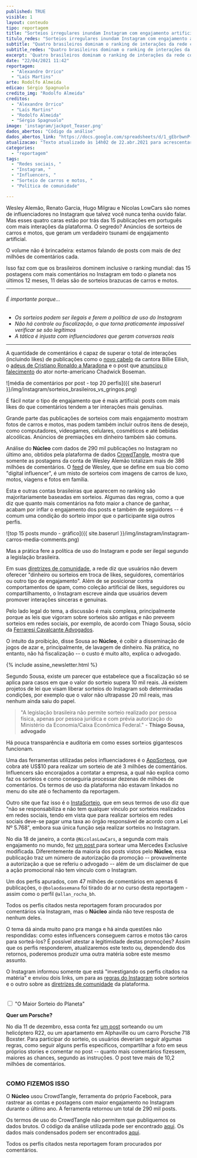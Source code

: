```yaml
---
published: TRUE
visible: 1
layout: conteudo
tipo: reportagem
title: "Sorteios irregulares inundam Instagram com engajamento artificial"
titulo_redes: "Sorteios irregulares inundam Instagram com engajamento artificial"
subtitle: "Quatro brasileiros dominam o ranking de interações da rede com promessas de presentear os seguidores com carros e motos; postagens chegam a ter milhões de comentários"
subtitle_redes: "Quatro brasileiros dominam o ranking de interações da rede com promessas de presentear os seguidores com carros e motos"
excerpt: 'Quatro brasileiros dominam o ranking de interações da rede com promessas de presentear os seguidores com carros e motos; postagens chegam a ter milhões de comentários '
date: "22/04/2021 11:42"
reportagem:
  - "Alexandre Orrico"
  - "Laís Martins"
arte: Rodolfo Almeida
edicao: Sérgio Spagnuolo
credito_img: "Rodolfo Almeida"
creditos:
  - "Alexandre Orrico"
  - "Laís Martins"
  - "Rodolfo Almeida"
  - "Sérgio Spagnuolo"
image: 'instagram/jackpot_Teaser.png'
dados_abertos: "Código da análise"
dados_abertos_link: "https://docs.google.com/spreadsheets/d/1_gEbrbwnP-oeIYmxMbT8L7AlS_pD5F0Kj81AjbuhHMg/edit?usp=sharing"
atualizacao: "Texto atualizado às 14h02 de 22.abr.2021 para acrescentar posicionamento do Instagram."
categories:
  - "reportagem"
tags:
  - "Redes sociais, "
  - "Instagram, "
  - "Influencers, "
  - "Sorteio de carros e motos, "
  - "Política de comunidade"

---
```


Wesley Alemão, Renato Garcia, Hugo Milgrau e Nicolas LowCars são nomes de influenciadores no Instagram que talvez você nunca tenha ouvido falar. Mas esses quatro caras estão por trás das 15 publicações em português com mais interações da plataforma. O segredo? Anúncios de sorteios de carros e motos, que geram um verdadeiro tsunami de engajamento artificial.  

O volume não é brincadeira: estamos falando de posts com mais de dez milhões de comentários cada.

Isso faz com que os brasileiros dominem inclusive o ranking mundial: das 15 postagens com mais comentários no Instagram em todo o planeta nos últimos 12 meses, 11 delas são de sorteios brazucas de carros e motos.

---

###### É importante porque...

- *Os sorteios podem ser ilegais e ferem a política de uso do Instagram*
- *Não há controle ou fiscalização, o que torna praticamente impossível verificar se são legítimos*
- *A tática é injusta com influenciadores que geram conversas reais*


---

A quantidade de comentários é capaz de superar o total de interações (incluindo likes) de publicações como o [novo cabelo](https://www.instagram.com/p/CMhvKMvF3HR/) da cantora Billie Eilish, o [adeus de Cristiano Ronaldo a Maradona](https://www.instagram.com/p/CIBa_OCgb7g/) e o post que [anunciou o falecimento](https://www.instagram.com/p/CEdLs05FWTn/) do ator norte-americano Chadwick Boseman.

![média de comentários por post - top 20 perfis]({{ site.baserurl }}/img/instagram/sorteios_brasileiros_vs_gringos.png)

É fácil notar o tipo de engajamento que é mais artificial: posts com mais likes do que comentários tendem a ter interações mais genuínas.

Grande parte das publicações de sorteios com mais engajamento mostram fotos de carros e motos, mas podem também incluir outros itens de desejo, como computadores, videogames, celulares, cosméticos e até bebidas alcoólicas. Anúncios de premiações em dinheiro também são comuns.

Análise do **Núcleo** com dados de 290 mil publicações no Instagram no último ano, obtidos pela plataforma de dados [CrowdTangle](https://crowdtangle.com/), mostra que somente as postagens da conta de Wesley Alemão totalizam mais de 386 milhões de comentários. O [feed](https://www.instagram.com/wesleyalemao/) de Wesley, que se define em sua bio como "digital influencer", é um misto de sorteios com imagens de carros de luxo, motos, viagens e fotos em família.

Esta e outras contas brasileiras que aparecem no ranking são majoritariamente baseadas em sorteios. Algumas das regras, como a que diz que quanto mais comentários na foto maior a chance de ganhar, acabam por inflar o engajamento dos posts e também de seguidores -- é comum uma condição do sorteio impor que o participante siga outros perfis.

![top 15 posts mundo - gráfico]({{ site.baserurl }}/img/instagram/instagram-carros-media-comments.png)

Mas a prática fere a política de uso do Instagram e pode ser ilegal segundo a legislação brasileira.

Em suas [diretrizes de comunidade](https://help.instagram.com/477434105621119), a rede diz que usuários não devem oferecer "dinheiro ou sorteios em troca de likes, seguidores, comentários ou outro tipo de engajamento". Além de se posicionar contra comportamentos de spam, como coleção artificial de likes, seguidores ou compartilhamento, o Instagram escreve ainda que usuários devem promover interações sinceras e genuínas.

Pelo lado legal do tema, a discussão é mais complexa, principalmente porque as leis que vigoram sobre sorteios são antigas e não preveem sorteios em redes sociais, por exemplo, de acordo com Thiago Sousa, sócio da [Ferraresi Cavalcante Advogados](https://www.ferraresicavalcante.com.br/equipe).

O intuito da proibição, disse Sousa ao **Núcleo**, é coibir a disseminação de jogos de azar e, principalmente, de lavagem de dinheiro. Na prática, no entanto, não há fiscalização -- o custo é muito alto, explica o advogado.

{% include assine_newsletter.html %}

Segundo Sousa, existe um parecer que estabelece que a fiscalização só se aplica para casos em que o valor do sorteio supera 10 mil reais. Já existem projetos de lei que visam liberar sorteios do Instagram sob determinadas condições, por exemplo que o valor não ultrapasse 20 mil reais, mas nenhum ainda saiu do papel.

> "A legislação brasileira não permite sorteio realizado por pessoa física, apenas por pessoa jurídica e com prévia autorização do Ministério da Economia/Caixa Econômica Federal." - **Thiago Sousa, advogado**

Há pouca transparência e auditoria em como esses sorteios gigantescos funcionam.

Uma das ferramentas utilizadas pelos influenciadores é o [AppSorteos](https://app-sorteos.com/pt/apps/sorteio-instagram), que cobra até US$10 para realizar um sorteio de até 3 milhões de comentários. Influencers são encorajados a contatar a empresa, a qual não explica como faz os sorteios e como conseguiria processar dezenas de milhões de comentários. Os termos de uso da plataforma não estavam linkados no menu do site até o fechamento da reportagem.

Outro site que faz isso é o [InstaSorteio](https://instasorteio.com.br), que em seus termos de uso diz que "não se responsabiliza e não tem qualquer vínculo por sorteios realizados em redes sociais, tendo em vista que para realizar sorteios em redes sociais deve-se pagar uma taxa ao órgão responsável de acordo com a Lei Nº 5.768", embora sua única função seja realizar sorteios no Instagram.

No dia 18 de janeiro, a conta `@NicolasLowCars`, a segunda com mais engajamento no mundo, fez [um post ](https://www.instagram.com/p/CNz8clqAZtv/)para sortear uma Mercedes Exclusive modificada. Diferentemente da maioria dos posts vistos pelo **Núcleo**, essa publicação traz um número de autorização da promoção -- provavelmente a autorização a que se referiu o advogado -- além de um disclaimer de que a ação promocional não tem vínculo com o Instagram.

Um dos perfis apurados, com 47 milhões de comentários em apenas 6 publicações, o `@bolaodasemana` foi tirado do ar no curso desta reportagem - assim como o perfil `@allan_rocha_bh`.

Todos os perfis citados nesta reportagem foram procurados por comentários via Instagram, mas o **Núcleo** ainda não teve resposta de nenhum deles. 

O tema dá ainda muito pano pra manga e há ainda questões não respondidas: como estes influencers conseguem carros e motos tão caros para sorteá-los? É possível atestar a legitimidade destas promoções? Assim que os perfis responderem, atualizaremos este texto ou, dependendo dos retornos, poderemos produzir uma outra matéria sobre este mesmo assunto.

O Instagram informou somente que está "investigando os perfis citados na matéria" e enviou dois links, um para as [regras do Instagram](https://www.facebook.com/help/instagram/179379842258600) sobre sorteios e o outro sobre as [diretrizes de comunidade](https://help.instagram.com/477434105621119) da plataforma.

<div class="wrap-collabsible" style="margin: 35px 0;">
  <input id="collapsible" class="toggle" type="checkbox">
  <label for="collapsible" class="lbl-toggle" tabindex="0">"O Maior Sorteio do Planeta"<i class="far fa-hand-pointer fa"></i> </label>
  <div class="collapsible-content">
    <div class="content-inner">
      <p><strong>Quer um Porsche?</strong></p>
      <p>No dia 11 de dezembro, essa conta fez <a href="https://www.instagram.com/p/CIowPmcj0uv/?igshid=39sgl6n15ra5" target="_blank">um post</a> sorteando ou um helicóptero R22, ou um apartamento em Alphaville ou um carro Porsche 718 Boxster. Para participar do sorteio, os usuários deveriam seguir algumas regras, como seguir alguns perfis específicos, compartilhar a foto em seus próprios stories e comentar no post -- quanto mais comentários fizessem, maiores as chances, segundo as instruções. O post teve mais de 10,2 milhões de comentários.</p>
    </div>
  </div>
</div>

### COMO FIZEMOS ISSO
O **Núcleo** usou CrowdTangle, ferramenta do próprio Facebook, para rastrear as contas e postagens com maior engajamento no Instagram durante o último ano. A ferramenta retornou um total de 290 mil posts.

Os termos de uso do CrowdTangle não permitem que publiquemos os dados brutos. O código da análise utilizada pode ser encontrado [aqui](https://gist.github.com/sergiospagnuolo/48fc766edf9aa03f31c0c2a392964db7). Os dados mais condensados podem ser encontrados [aqui](https://docs.google.com/spreadsheets/d/1m1w4Bds7xF2_mL47eb-_3AKr7y7xj1sgIH_eQ948U50/edit?usp=sharing).

Todos os perfis citados nesta reportagem foram procurados por comentários.
